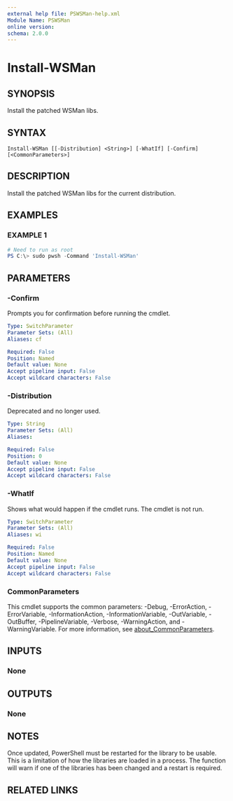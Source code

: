 ```yaml
---
external help file: PSWSMan-help.xml
Module Name: PSWSMan
online version:
schema: 2.0.0
---
```


# Install-WSMan

## SYNOPSIS
Install the patched WSMan libs.

## SYNTAX

```
Install-WSMan [[-Distribution] <String>] [-WhatIf] [-Confirm] [<CommonParameters>]
```

## DESCRIPTION
Install the patched WSMan libs for the current distribution.

## EXAMPLES

### EXAMPLE 1
```powershell
# Need to run as root
PS C:\> sudo pwsh -Command 'Install-WSMan'
```

## PARAMETERS

### -Confirm
Prompts you for confirmation before running the cmdlet.

```yaml
Type: SwitchParameter
Parameter Sets: (All)
Aliases: cf

Required: False
Position: Named
Default value: None
Accept pipeline input: False
Accept wildcard characters: False
```

### -Distribution
Deprecated and no longer used.

```yaml
Type: String
Parameter Sets: (All)
Aliases:

Required: False
Position: 0
Default value: None
Accept pipeline input: False
Accept wildcard characters: False
```

### -WhatIf
Shows what would happen if the cmdlet runs.
The cmdlet is not run.

```yaml
Type: SwitchParameter
Parameter Sets: (All)
Aliases: wi

Required: False
Position: Named
Default value: None
Accept pipeline input: False
Accept wildcard characters: False
```

### CommonParameters
This cmdlet supports the common parameters: -Debug, -ErrorAction, -ErrorVariable, -InformationAction, -InformationVariable, -OutVariable, -OutBuffer, -PipelineVariable, -Verbose, -WarningAction, and -WarningVariable. For more information, see [about_CommonParameters](http://go.microsoft.com/fwlink/?LinkID=113216).

## INPUTS

### None

## OUTPUTS

### None

## NOTES
Once updated, PowerShell must be restarted for the library to be usable.
This is a limitation of how the libraries are loaded in a process.
The function will warn if one of the libraries has been changed and a restart is required.

## RELATED LINKS
